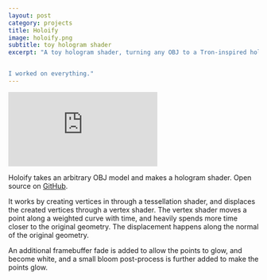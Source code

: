 ```yaml
---
layout: post
category: projects
title: Holoify
image: holoify.png
subtitle: toy hologram shader
excerpt: "A toy hologram shader, turning any OBJ to a Tron-inspired hologram


I worked on everything."
---
```

<iframe class="video"
  src="https://www.youtube.com/embed/Axm8ES4-HPQ?autoplay=1&loop=1&playlist=Axm8ES4-HPQ"
  frameborder="0"
  allowfullscreen></iframe>

Holoify takes an arbitrary OBJ model and makes a hologram shader. Open source
on [GitHub](https://github.com/bmwang/holoify).

It works by creating vertices in through a tessellation shader, and displaces
the created vertices through a vertex shader. The vertex shader moves a point
along a weighted curve with time, and heavily spends more time closer to
the original geometry. The displacement happens along the normal of the
original geometry.

An additional framebuffer fade is added to allow the points to glow, and become
white, and a small bloom post-process is further added to make the points
glow.

